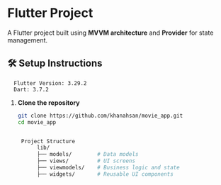 # Flutter Project

A Flutter project built using **MVVM architecture** and **Provider** for state management.

## 🛠️ Setup Instructions
      Flutter Version: 3.29.2
      Dart: 3.7.2
      
1. **Clone the repository**
   ```bash
   git clone https://github.com/khanahsan/movie_app.git
   cd movie_app
   
   
    Project Structure
         lib/
         ├── models/        # Data models
         ├── views/         # UI screens
         ├── viewmodels/    # Business logic and state
         ├── widgets/       # Reusable UI components